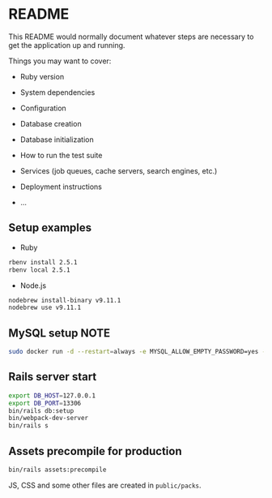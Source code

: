 # README

This README would normally document whatever steps are necessary to get the
application up and running.

Things you may want to cover:

* Ruby version

* System dependencies

* Configuration

* Database creation

* Database initialization

* How to run the test suite

* Services (job queues, cache servers, search engines, etc.)

* Deployment instructions

* ...

## Setup examples

- Ruby

```sh
rbenv install 2.5.1
rbenv local 2.5.1
```

- Node.js

```sh
nodebrew install-binary v9.11.1
nodebrew use v9.11.1
```

## MySQL setup NOTE

```sh
sudo docker run -d --restart=always -e MYSQL_ALLOW_EMPTY_PASSWORD=yes -p 13306:3306 mysql:5.7.22
```

## Rails server start

```sh
export DB_HOST=127.0.0.1
export DB_PORT=13306
bin/rails db:setup
bin/webpack-dev-server
bin/rails s
```

## Assets precompile for production

```sh
bin/rails assets:precompile
```

JS, CSS and some other files are created in `public/packs`.
